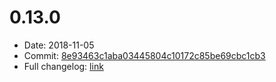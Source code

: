 # 0.13.0
 - Date: 2018-11-05
 - Commit: [8e93463c1aba03445804c10172c85be69cbc1cb3](https://github.com/OpenSpace/OpenSpace/commit/8e93463c1aba03445804c10172c85be69cbc1cb3)
 - Full changelog: [link](https://github.com/OpenSpace/OpenSpace/releases/tag/releases%2Fv0.13.0)
